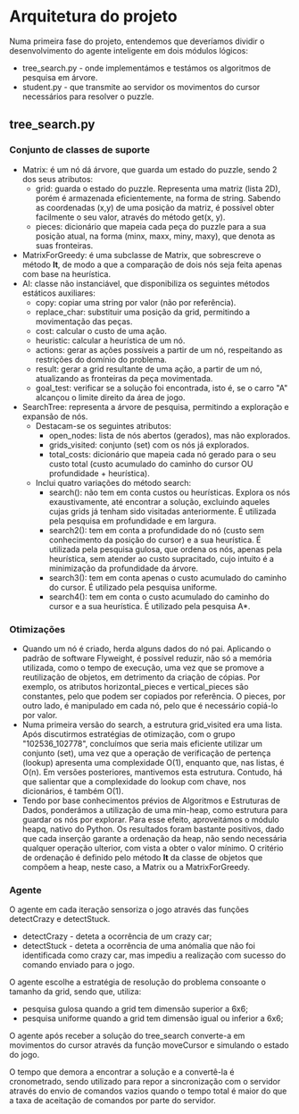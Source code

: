 # Arquitetura do projeto

Numa primeira fase do projeto, entendemos que deveríamos dividir o desenvolvimento do agente inteligente em dois módulos lógicos:

- tree_search.py - onde implementámos e testámos os algoritmos de pesquisa em árvore.
- student.py - que transmite ao servidor os movimentos do cursor necessários para resolver o puzzle.

## tree_search.py

### Conjunto de classes de suporte

- Matrix: é um nó dá árvore, que guarda um estado do puzzle, sendo 2 dos seus atributos:
  - grid: guarda o estado do puzzle. Representa uma matriz (lista 2D), porém é armazenada eficientemente, na forma de string. Sabendo as coordenadas (x,y) de uma posição da matriz, é possível obter facilmente o seu valor, através do método get(x, y).
  - pieces: dicionário que mapeia cada peça do puzzle para a sua posição atual, na forma (minx, maxx, miny, maxy), que denota as suas fronteiras.
- MatrixForGreedy: é uma subclasse de Matrix, que sobrescreve o método **lt**, de modo a que a comparação de dois nós seja feita apenas com base na heurística.
- AI: classe não instanciável, que disponibiliza os seguintes métodos estáticos auxiliares:
  - copy: copiar uma string por valor (não por referência).
  - replace_char: substituir uma posição da grid, permitindo a movimentação das peças.
  - cost: calcular o custo de uma ação.
  - heuristic: calcular a heurística de um nó.
  - actions: gerar as ações possíveis a partir de um nó, respeitando as restrições do domínio do problema.
  - result: gerar a grid resultante de uma ação, a partir de um nó, atualizando as fronteiras da peça movimentada.
  - goal_test: verificar se a solução foi encontrada, isto é, se o carro "A" alcançou o limite direito da área de jogo.
- SearchTree: representa a árvore de pesquisa, permitindo a exploração e expansão de nós.
  - Destacam-se os seguintes atributos:
    - open_nodes: lista de nós abertos (gerados), mas não explorados.
    - grids_visited: conjunto (set) com os nós já explorados.
    - total_costs: dicionário que mapeia cada nó gerado para o seu custo total (custo acumulado do caminho do cursor OU profundidade + heurística).
  - Inclui quatro variações do método search:
    - search(): não tem em conta custos ou heurísticas. Explora os nós exaustivamente, até encontrar a solução, excluindo aqueles cujas grids já tenham sido visitadas anteriormente. É utilizada pela pesquisa em profundidade e em largura.
    - search2(): tem em conta a profundidade do nó (custo sem conhecimento da posição do cursor) e a sua heurística. É utilizada pela pesquisa gulosa, que ordena os nós, apenas pela heurística, sem atender ao custo supracitado, cujo intuito é a minimização da profundidade da árvore.
    - search3(): tem em conta apenas o custo acumulado do caminho do cursor. É utilizado pela pesquisa uniforme.
    - search4(): tem em conta o custo acumulado do caminho do cursor e a sua heurística. É utilizado pela pesquisa A\*.

### Otimizações

- Quando um nó é criado, herda alguns dados do nó pai. Aplicando o padrão de software Flyweight, é possível reduzir, não só a memória utilizada, como o tempo de execução, uma vez que se promove a reutilização de objetos, em detrimento da criação de cópias. Por exemplo, os atributos horizontal_pieces e vertical_pieces são constantes, pelo que podem ser copiados por referência. O pieces, por outro lado, é manipulado em cada nó, pelo que é necessário copiá-lo por valor.
- Numa primeira versão do search, a estrutura grid_visited era uma lista. Após discutirmos estratégias de otimização, com o grupo "102536_102778", concluímos que seria mais eficiente utilizar um conjunto (set), uma vez que a operação de verificação de pertença (lookup) apresenta uma complexidade O(1), enquanto que, nas listas, é O(n). Em versões posteriores, mantivemos esta estrutura. Contudo, há que salientar que a complexidade do lookup com chave, nos dicionários, é também O(1).
- Tendo por base conhecimentos prévios de Algoritmos e Estruturas de Dados, ponderámos a utilização de uma min-heap, como estrutura para guardar os nós por explorar. Para esse efeito, aproveitámos o módulo heapq, nativo do Python. Os resultados foram bastante positivos, dado que cada inserção garante a ordenação da heap, não sendo necessária qualquer operação ulterior, com vista a obter o valor mínimo. O critério de ordenação é definido pelo método **lt** da classe de objetos que compõem a heap, neste caso, a Matrix ou a MatrixForGreedy.

### Agente

O agente em cada iteração sensoriza o jogo através das funções detectCrazy e detectStuck.

- detectCrazy - deteta a ocorrência de um crazy car;
- detectStuck - deteta a ocorrência de uma anómalia que não foi identificada como crazy car, mas impediu a realização com sucesso do comando enviado para o jogo.

O agente escolhe a estratégia de resolução do problema consoante o tamanho da grid, sendo que, utiliza:

- pesquisa gulosa quando a grid tem dimensão superior a 6x6;
- pesquisa uniforme quando a grid tem dimensão igual ou inferior a 6x6;

O agente após receber a solução do tree_search converte-a em movimentos do cursor através da função moveCursor e simulando o estado do jogo.

O tempo que demora a encontrar a solução e a convertê-la é cronometrado, sendo utilizado para repor a sincronização com o servidor através do envio de comandos vazios quando o tempo total é maior do que a taxa de aceitação de comandos por parte do servidor.
